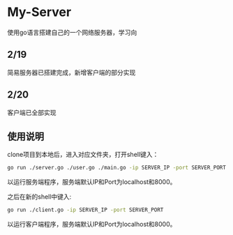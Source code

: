 # My-Server
使用go语言搭建自己的一个网络服务器，学习向

## 2/19
简易服务器已搭建完成，新增客户端的部分实现

## 2/20
客户端已全部实现

## 使用说明
clone项目到本地后，进入对应文件夹，打开shell键入：
```sh
go run ./server.go ./user.go ./main.go -ip SERVER_IP -port SERVER_PORT
```
以运行服务端程序，服务端默认IP和Port为localhost和8000。

之后在新的shell中键入:
```sh
go run ./client.go -ip SERVER_IP -port SERVER_PORT
```
以运行客户端程序，服务端默认IP和Port为localhost和8000。